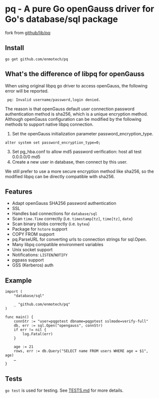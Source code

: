 # pq - A pure Go openGauss driver for Go's database/sql package

fork from [github/lib/pq](https://github/lib/pq)

## Install

	go get github.com/enmotech/pq

## What's the difference of libpq for openGauss
When using original libpq go driver to access openGauss, the following error will be reported.
```
 pq: Invalid username/password,login denied.
```
The reason is that openGauss default user connection password authentication method is sha256, which is a unique encryption method. Although openGauss configuration can be modified by the following methods to support native libpq connection.

1. Set the openGauss initialization parameter password_encryption_type.
```
alter system set password_encryption_type=0;
```
3. Set pg_hba.conf to allow md5 password verification: host all test 0.0.0.0/0 md5
4. Create a new user in database, then connect by this user.

We still prefer to use a more secure encryption method like sha256, so the modified libpq can be directly compatible with sha256.

## Features

* Adapt openGauss SHA256 password authentication
* SSL
* Handles bad connections for `database/sql`
* Scan `time.Time` correctly (i.e. `timestamp[tz]`, `time[tz]`, `date`)
* Scan binary blobs correctly (i.e. `bytea`)
* Package for `hstore` support
* COPY FROM support
* pq.ParseURL for converting urls to connection strings for sql.Open.
* Many libpq compatible environment variables
* Unix socket support
* Notifications: `LISTEN`/`NOTIFY`
* pgpass support
* GSS (Kerberos) auth


## Example
```
import (
	"database/sql"

	_ "github.com/enmotech/pq"
)

func main() {
	connStr := "user=pqgotest dbname=pqgotest sslmode=verify-full"
	db, err := sql.Open("opengauss", connStr)
	if err != nil {
		log.Fatal(err)
	}

	age := 21
	rows, err := db.Query("SELECT name FROM users WHERE age = $1", age)
	…
}
```

## Tests

`go test` is used for testing.  See [TESTS.md](TESTS.md) for more details.

